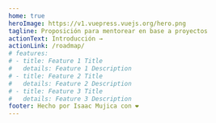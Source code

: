 ```yaml
---
home: true
heroImage: https://v1.vuepress.vuejs.org/hero.png
tagline: Proposición para mentorear en base a proyectos
actionText: Introducción →
actionLink: /roadmap/
# features:
# - title: Feature 1 Title
#   details: Feature 1 Description
# - title: Feature 2 Title
#   details: Feature 2 Description
# - title: Feature 3 Title
#   details: Feature 3 Description
footer: Hecho por Isaac Mujica con ❤️
---
```


